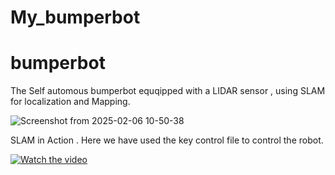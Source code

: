 # My_bumperbot
# bumperbot

The Self automous bumperbot equqipped with a LIDAR sensor , using SLAM for localization and Mapping.

![Screenshot from 2025-02-06 10-50-38](https://github.com/user-attachments/assets/571cc880-1efb-47df-a562-4e47c744e0b1)

SLAM in Action .
Here we have used the key control file to control the robot.

[![Watch the video](https://github.com/user-attachments/assets/fce3d038-8a2f-4bf5-9cd7-c72a1eb2d498)](https://github.com/user-attachments/assets/79626098-f6c5-4659-bafe-23c47a711f05)




